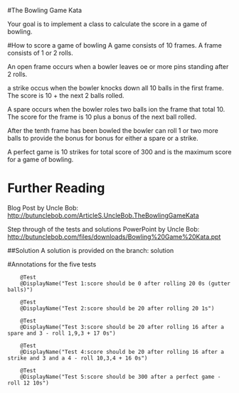 #The Bowling Game Kata

Your goal is to implement a class to calculate the score in a game of bowling.

#How to score a game of bowling
A game consists of 10 frames.
A frame consists of 1 or 2 rolls.

An open frame occurs when a bowler leaves oe or more pins standing after 2 rolls.  

a strike occus when the bowler knocks down all 10 balls in the first frame.  The score is 10 + the next 2 balls rolled.

A spare occurs when the bowler roles two balls ion the frame that total 10.  The score for the frame is 10 plus a bonus of the next ball rolled.

After the tenth frame has been bowled the bowler can roll 1 or two more balls to provide the bonus for bonus for either a spare or a strike.

A perfect game is 10 strikes for total score of 300 and is the maximum score for a game of bowling.

# Further Reading
Blog Post by Uncle Bob: http://butunclebob.com/ArticleS.UncleBob.TheBowlingGameKata

Step through of the tests and solutions
PowerPoint by Uncle Bob: http://butunclebob.com/files/downloads/Bowling%20Game%20Kata.ppt

##Solution
A solution is provided on the branch: solution

#Annotations for the five tests
```
    @Test
    @DisplayName("Test 1:score should be 0 after rolling 20 0s (gutter balls)")

    @Test
    @DisplayName("Test 2:score should be 20 after rolling 20 1s")

    @Test
    @DisplayName("Test 3:score should be 20 after rolling 16 after a spare and 3 - roll 1,9,3 + 17 0s")

    @Test
    @DisplayName("Test 4:score should be 20 after rolling 16 after a strike and 3 and a 4 - roll 10,3,4 + 16 0s")
 
    @Test
    @DisplayName("Test 5:score should be 300 after a perfect game - roll 12 10s")
```
